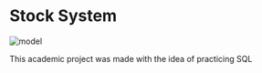 # Stock System

![model](https://github.com/anamariasosam/stock_SQL/blob/master/data_base_model.png)

This academic project was made with the idea of practicing SQL
